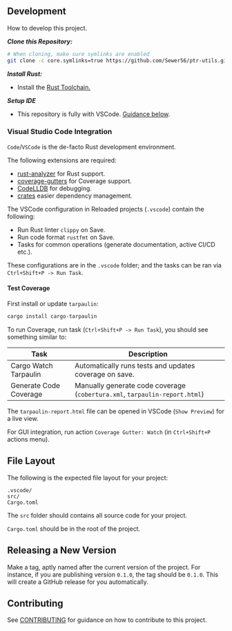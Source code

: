 ## Development

How to develop this project.

***Clone this Repository:***
```bash
# When cloning, make sure symlinks are enabled
git clone -c core.symlinks=true https://github.com/Sewer56/ptr-utils.git
```

***Install Rust:***
- Install the [Rust Toolchain.][rust-toolchain]  

***Setup IDE***
- This repository is fully with VSCode. [Guidance below](#visual-studio-code-integration).
### Visual Studio Code Integration

`Code`/`VSCode` is the de-facto Rust development environment.  

The following extensions are required:  
- [rust-analyzer][rust-analyzer] for Rust support.  
- [coverage-gutters][coverage-gutters] for Coverage support.  
- [CodeLLDB][codelldb] for debugging.  
- [crates](https://marketplace.visualstudio.com/items?itemName=serayuzgur.crates) easier dependency management.  

The VSCode configuration in Reloaded projects (`.vscode`) contain the following:  
- Run Rust linter `clippy` on Save.  
- Run code format `rustfmt` on Save.  
- Tasks for common operations (generate documentation, active CI/CD etc.).  

These configurations are in the `.vscode` folder; and the tasks can be ran via `Ctrl+Shift+P -> Run Task`.  

#### Test Coverage

First install or update `tarpaulin`:

```bash
cargo install cargo-tarpaulin
```

To run Coverage, run task (`Ctrl+Shift+P -> Run Task`), you should see something similar to: 

| Task                   | Description                                                                |
| ---------------------- | -------------------------------------------------------------------------- |
| Cargo Watch Tarpaulin  | Automatically runs tests and updates coverage on save.                     |
| Generate Code Coverage | Manually generate code coverage (`cobertura.xml`, `tarpaulin-report.html`) |

The `tarpaulin-report.html` file can be opened in VSCode (`Show Preview`) for a live view.

For GUI integration, run action `Coverage Gutter: Watch` (in `Ctrl+Shift+P` actions menu).


## File Layout

The following is the expected file layout for your project:

```
.vscode/
src/
Cargo.toml
```

The `src` folder should contains all source code for your project.  

`Cargo.toml` should be in the root of the project.  

## Releasing a New Version

Make a tag, aptly named after the current version of the project. For instance, if you are publishing version `0.1.0`, the tag should be `0.1.0`. This will create a GitHub release for you automatically.

## Contributing

See [CONTRIBUTING](CONTRIBUTING.MD) for guidance on how to contribute to this project.

[codelldb]: https://marketplace.visualstudio.com/items?itemName=vadimcn.vscode-lldb
[coverage-gutters]: https://marketplace.visualstudio.com/items?itemName=ryanluker.vscode-coverage-gutters
[target-triple]: https://doc.rust-lang.org/nightly/rustc/platform-support.html
[rust-analyzer]: https://marketplace.visualstudio.com/items?itemName=rust-lang.rust-analyzer
[rust-toolchain]: https://www.rust-lang.org/tools/install

